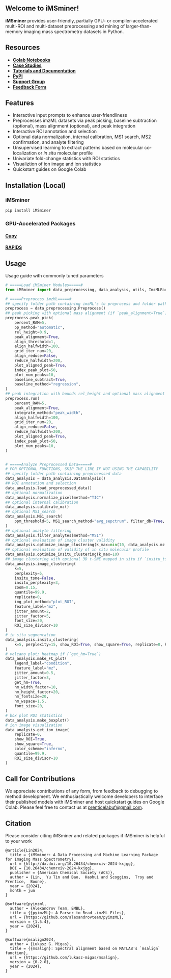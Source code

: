 ## **Welcome to iMSminer!**
**iMSminer** provides user-friendly, partially GPU- or compiler-accelerated multi-ROI and multi-dataset preprocessing and mining of larger-than-memory imaging mass spectrometry datasets in Python.

## **Resources**
- [**Colab Notebooks**](https://drive.google.com/drive/folders/12Qjz5zlSMwL42W0X_yZxZVZaVXtlhylo?usp=sharing)
- [**Case Studies**](https://docs.google.com/spreadsheets/d/1esn5cARyUs4zbKMVBf7dozmiyD8pQCzWL2dn3S29MAE/edit?usp=sharing)
- [**Tutorials and Documentation**](https://prentice-lab-uf.github.io/iMSminer/)
- [**PyPI**](https://pypi.org/project/iMSminer/)
- [**Support Group**](https://groups.google.com/g/imsminer-help)
- [**Feedback Form**](https://forms.gle/C16Hrp9ibdtWgyH17)


## **Features**
- Interactive input prompts to enhance user-friendliness
- Preprocesses imzML datasets via peak picking, baseline subtraction (optional), mass alignment (optional), and peak integration
- Interactive ROI annotation and selection
- Optional data normalization, internal calibration, MS1 search, MS2 confirmation, and analyte filtering
- Unsupervised learning to extract patterns based on molecular co-localization or *in situ* molecular profile
- Univariate fold-change statistics with ROI statistics
- Visualiztion of ion image and ion statistics
- Quickstart guides on Google Colab

## **Installation (Local)**
### **iMSminer** 
```python
pip install iMSminer
```
### **GPU-Accelerated Packages**
#### [**Cupy**](https://docs.cupy.dev/en/stable/install.html)
#### [**RAPIDS**](https://docs.rapids.ai/install?_gl=1*1p3fcd0*_ga*MTQxMDQwNDI5NC4xNzE0ODU0NzQx*_ga_RKXFW6CM42*MTcxODg1NzY3MS4xMS4xLjE3MTg4NTc4NTYuNjAuMC4w#wsl2)

## **Usage**
Usage guide with commonly tuned parameters
```python
# =====Load iMSminer Modules=====#
from iMSminer import data_preprocessing, data_analysis, utils, ImzMLParser_chunk

# =====Preprocess imzML=====#
## specify folder path containing imzML's to preprocess and folder path to save preprocessed data and figures 
preprocess = data_preprocessing.Preprocess()
## peak picking with optional mass alignment (if `peak_alignment=True`) and baseline subtraction (if `baseline_subtract=True`)
preprocess.peak_pick(
    percent_RAM=5,
    pp_method="automatic",
    rel_height=0.9,
    peak_alignment=True,
    align_threshold=1,
    align_halfwidth=100,
    grid_iter_num=20,
    align_reduce=False,
    reduce_halfwidth=200,
    plot_aligned_peak=True,
    index_peak_plot=50,
    plot_num_peaks=10,
    baseline_subtract=True,
    baseline_method="regression",
)
## peak integration with bounds rel_height and optional mass alignment (if `peak_alignment=True`)
preprocess.run(
    percent_RAM=5,
    peak_alignment=True,
    integrate_method="peak_width",
    align_halfwidth=100,
    grid_iter_num=20,
    align_reduce=False,
    reduce_halfwidth=200,
    plot_aligned_peak=True,
    index_peak_plot=50,
    plot_num_peaks=10,
)


# =====Analyze Preprocessed Data=====#
# FOR OPTIONAL FUNCTIONS, SKIP THE LINE IF NOT USING THE CAPABILITY
## specify folder path containing preprocessed data
data_analysis = data_analysis.DataAnalysis()
## ROI annotation and selection
data_analysis.load_preprocessed_data()
## optional normalization 
data_analysis.normalize_pixel(method="TIC")
## optional internal calibration
data_analysis.calibrate_mz()
## optional MS1_search 
data_analysis.MS1_search(
    ppm_threshold=5, MS1_search_method="avg_sepctrum", filter_db=True, percent_RAM=5
)
## optional analyte filtering 
data_analysis.filter_analytes(method="MS1")
## optional evaluation of image cluster validity  
data_analysis.optimize_image_clustering(k_max=min(10, data_analysis.mz.shape[0] - 1))
## optional evaluation of validity of in situ molecular profile 
data_analysis.optimize_insitu_clustering(k_max=10)
## image clustering with optional 3D t-SNE mapped in situ if `insitu_tsne=True`
data_analysis.image_clustering(
    k=5,
    perplexity=5,
    insitu_tsne=False,
    insitu_perplexity=3,
    zoom=0.15,
    quantile=99.9,
    replicate=0,
    img_plot_method="plot_ROI",
    feature_label="mz",
    jitter_amount=2,
    jitter_factor=5,
    font_size=20,
    ROI_size_divisor=10
)
# in situ segmentation
data_analysis.insitu_clustering(
    k=5, perplexity=15, show_ROI=True, show_square=True, replicate=0, ROI_size_divisor=10
) 
# volcano plot; heatmap if (`get_hm=True`) 
data_analysis.make_FC_plot(
    legend_label="condition",
    feature_label="mz",
    jitter_amount=0.5,
    jitter_factor=3,
    get_hm=True,
    hm_width_factor=10,
    hm_height_factor=20,
    hm_fontsize=20,
    hm_wspace=1.5,
    font_size=20,
)
# box plot ROI statistics
data_analysis.make_boxplot()
# ion image visualization
data_analysis.get_ion_image(
    replicate=0,
    show_ROI=True,
    show_square=True,
    color_scheme="inferno",
    quantile=99.9,
    ROI_size_divisor=10
)
```

## **Call for Contributions**
We appreciate contributions of any form, from feedback to debugging to method development. We enthusiastically welcome developers to interface their published models with iMSminer and host quickstart guides on Google Colab. Please feel free to contact us at [prenticelabuf@gmail.com](mailto:prenticelabuf@gmail.com). 

## **Citation**
Please consider citing iMSminer and related packages if iMSminer is helpful to your work
```
@article{Lin2024,
  title = {iMSminer: A Data Processing and Machine Learning Package for Imaging Mass Spectrometry},
  url = {http://dx.doi.org/10.26434/chemrxiv-2024-kxjgg},
  DOI = {10.26434/chemrxiv-2024-kxjgg},
  publisher = {American Chemical Society (ACS)},
  author = {Lin,  Yu Tin and Bao,  Haohui and Scoggins,  Troy and Prentice,  Boone},
  year = {2024},
  month = jun 
}

@software{pyimzml,
  author = {Alexandrov Team, EMBL},
  title = {{pyimzML}: A Parser to Read .imzML Files},
  url = {https://github.com/alexandrovteam/pyimzML},
  version = {1.5.4},
  year = {2024},
}

@software{msalign2024,
  author = {Lukasz G. Migas},
  title = {{msalign}: Spectral alignment based on MATLAB's `msalign` function},
  url = {https://github.com/lukasz-migas/msalign},
  version = {0.2.0},
  year = {2024},
}
```

